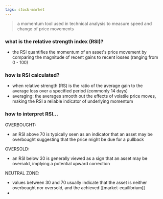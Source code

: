 ```yaml
---
tags: stock-market
---
```


> a momentum tool used in technical analysis to measure speed and change of price movements

### what is the relative strength index (RSI)?
- the RSI quantifies the momentum of an asset's price movement by comparing the magnitude of recent gains to recent losses (ranging from 0 - 100)

### how is RSI calculated?
- when relative strength (RS) is the ratio of the average gain to the average loss over a specified period (commonly 14 days)
- averaging: the averages smooth out the effects of volatile price moves, making the RSI a reliable indicator of underlying momentum 

### how to interpret RSI...

OVERBOUGHT:
- an RSI above 70 is typically seen as an indicator that an asset may be overbought suggesting that the price might be due for a pullback

OVERSOLD:
- an RSI below 30 is generally viewed as a sign that an asset may be oversold, implying a potential upward correction

NEUTRAL ZONE:
- values between 30 and 70 usually indicate that the asset is neither overbought nor oversold, and the achieved [[market-equilibrium]]
- 
